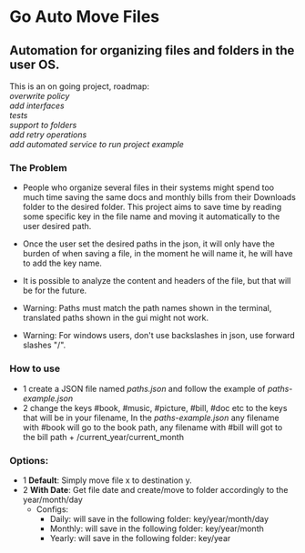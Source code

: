 # Go Auto Move Files
## Automation for organizing files and folders in the user OS.

This is an on going project, roadmap:\
*overwrite policy*\
*add interfaces*\
*tests*\
*support to folders*\
*add retry operations*\
*add automated service to run project example*

### The Problem
- People who organize several files in their systems might spend too much time saving the same docs and monthly bills from their Downloads folder to the desired folder. This project aims to save time by reading some specific key in the file name and moving it automatically to the user desired path.
- Once the user set the desired paths in the json, it will only have the burden of when saving a file, in the moment he will name it, he will have to add the key name.

- It is possible to analyze the content and headers of the file, but that will be for the future.

- Warning: Paths must match the path names shown in the terminal, translated paths shown in the gui might not work. 
- Warning: For windows users, don't use backslashes in json, use forward slashes "/".


### How to use
- 1 create a JSON file named *paths.json* and follow the example of *paths-example.json*
- 2 change the keys #book, #music, #picture, #bill, #doc etc to the keys that will be in your filename, In the *paths-example.json* any filename with #book will go to the book path, any filename with #bill will got to the bill path + /current_year/current_month

### Options:
- 1 **Default**: Simply move file x to destination y.
- 2 **With Date**: Get file date and create/move to folder accordingly to the year/month/day 
  - Configs:
    - Daily: will save in the following folder: key/year/month/day
    - Monthly: will save in the following folder: key/year/month
    - Yearly: will save in the following folder: key/year


